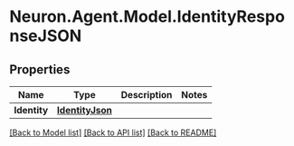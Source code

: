 # Neuron.Agent.Model.IdentityResponseJSON

## Properties

Name | Type | Description | Notes
------------ | ------------- | ------------- | -------------
**Identity** | [**IdentityJson**](IdentityJson.md) |  | 

[[Back to Model list]](../README.md#documentation-for-models) [[Back to API list]](../README.md#documentation-for-api-endpoints) [[Back to README]](../README.md)


